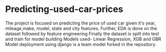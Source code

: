 # Predicting-used-car-prices
The project is focused on predicting the price of used car given it's year, mileage,make, model, state and city features. 
Further, EDA is done on the dataset followed by feature engineering
Finally the dataset is spilt into test and train for model building
Models used- Linear Regression, XGB and GBR
Model deployment using django is a team model forked in the repository. 
